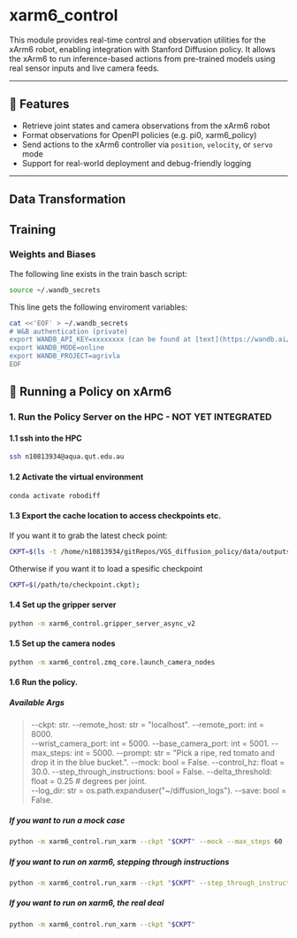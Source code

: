 # xarm6_control

This module provides real-time control and observation utilities for the xArm6 robot, enabling integration with Stanford Diffusion policy. It allows the xArm6 to run inference-based actions from pre-trained models using real sensor inputs and live camera feeds.

---

## 🔧 Features

- Retrieve joint states and camera observations from the xArm6 robot
- Format observations for OpenPI policies (e.g. pi0, xarm6_policy)
- Send actions to the xArm6 controller via `position`, `velocity`, or `servo` mode
- Support for real-world deployment and debug-friendly logging

---

## Data Transformation

## Training


### Weights and Biases
The following line exists in the train basch script:
```bash
source ~/.wandb_secrets
```

This line gets the following enviroment variables:

```bash
cat <<'EOF' > ~/.wandb_secrets
# W&B authentication (private)
export WANDB_API_KEY=xxxxxxxx (can be found at [text](https://wandb.ai/authorize))
export WANDB_MODE=online
export WANDB_PROJECT=agrivla
EOF
```

## 🚀 Running a Policy on xArm6

### 1. Run the Policy Server on the HPC - NOT YET INTEGRATED

#### 1.1 ssh into the HPC

```bash
ssh n10813934@aqua.qut.edu.au
```

#### 1.2 Activate the virtual environment

```bash
conda activate robodiff
```

#### 1.3 Export the cache location to access checkpoints etc.

If you want it to grab the latest check point:
```bash
CKPT=$(ls -t /home/n10813934/gitRepos/VGS_diffusion_policy/data/outputs/2025.09.07/15.13.59_train_xarm6_diffusion_unet_image_pretrained_real_xarm_image/checkpoints/*.ckpt 2>/dev/null | head -n 1);
```

Otherwise if you want it to load a spesific checkpoint
 ```bash
CKPT=$(/path/to/checkpoint.ckpt);
```

#### 1.4 Set up the gripper server
```bash
python -m xarm6_control.gripper_server_async_v2
```
#### 1.5 Set up the camera nodes
```bash
python -m xarm6_control.zmq_core.launch_camera_nodes
```
#### 1.6 Run the policy.

##### Available Args
> --ckpt: str.
> --remote_host: str = "localhost".
> --remote_port: int = 8000.           
> --wrist_camera_port: int = 5000.
> --base_camera_port: int = 5001.
> --max_steps: int = 5000.
> --prompt: str = "Pick a ripe, red tomato and drop it in the blue bucket.".
> --mock: bool = False.
> --control_hz: float = 30.0.
> --step_through_instructions: bool = False.
> --delta_threshold: float = 0.25 # degrees per joint.        
> --log_dir: str = os.path.expanduser("~/diffusion_logs").
> --save: bool = False.

##### If you want to run a mock case

```bash
python -m xarm6_control.run_xarm --ckpt "$CKPT" --mock --max_steps 60 --step_through_instructions
```

##### If you want to run on xarm6, stepping through instructions

```bash
python -m xarm6_control.run_xarm --ckpt "$CKPT" --step_through_instructions
```

##### If you want to run on xarm6, the real deal

```bash
python -m xarm6_control.run_xarm --ckpt "$CKPT"
```